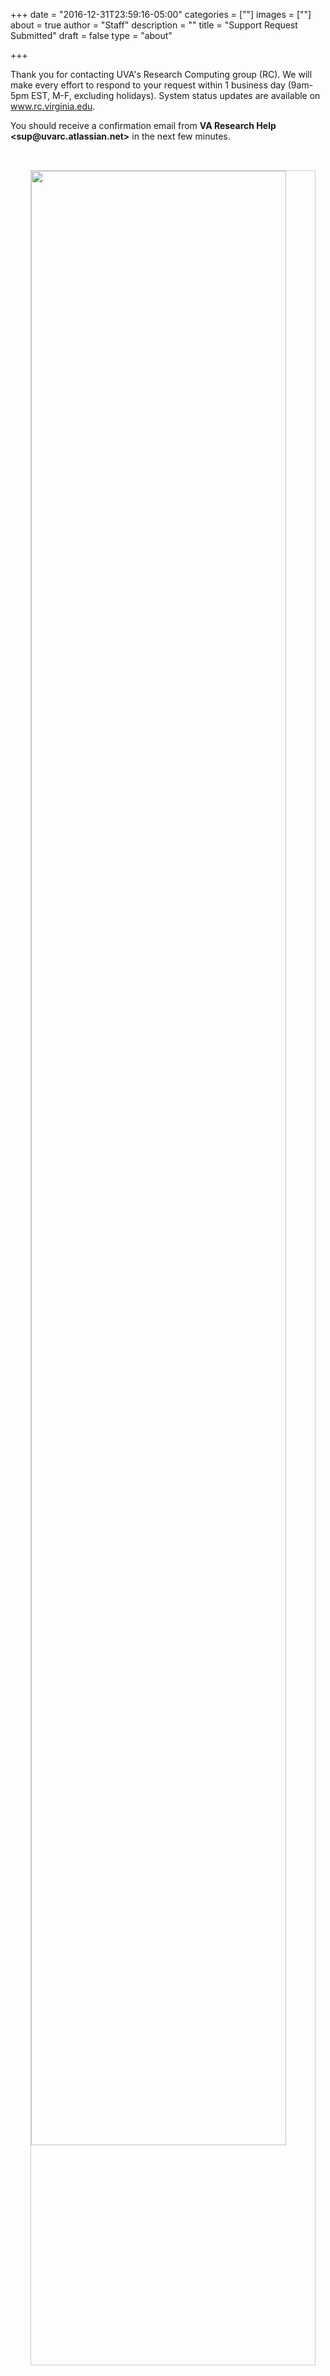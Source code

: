 +++
date = "2016-12-31T23:59:16-05:00"
categories = [""]
images = [""]
about = true
author = "Staff"
description = ""
title = "Support Request Submitted"
draft = false
type = "about"

+++

<p class="lead">
  Thank you for contacting UVA's Research Computing group (RC). We will make every effort to respond to your request
  within 1 business day (9am-5pm EST, M-F, excluding holidays). System status updates are available on <a href="/">www.rc.virginia.edu</a>.
</p>

<p class="lead">
  You should receive a confirmation email from <b>VA Research Help &lt;sup@uvarc.atlassian.net&gt;</b> in the next few minutes.
</p>

<img src="/images/sample-ticket-response.png" style="width:90%;margin-left:2rem;margin-top:2rem;border:solid 1px #ccc;" />
